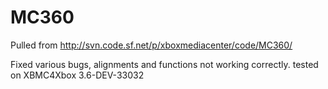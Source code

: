 # MC360
Pulled from http://svn.code.sf.net/p/xboxmediacenter/code/MC360/

Fixed various bugs, alignments and functions not working correctly.
tested on XBMC4Xbox 3.6-DEV-33032
